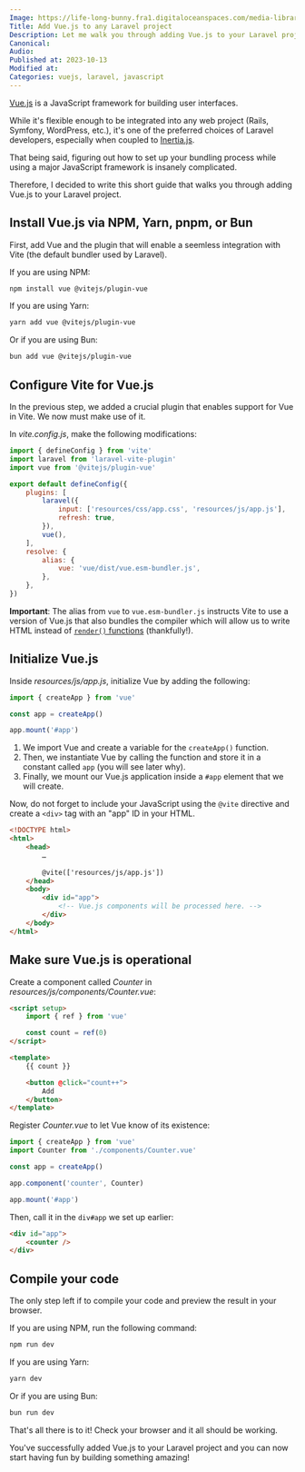 ```yaml
---
Image: https://life-long-bunny.fra1.digitaloceanspaces.com/media-library/production/194/LpHvHmvUKRwWojXHVS9uThtKeNLqWv-metabGFyYXZlbC12dWUuanBn-.jpg
Title: Add Vue.js to any Laravel project
Description: Let me walk you through adding Vue.js to your Laravel project and be done with it in 5 minutes.
Canonical: 
Audio:
Published at: 2023-10-13
Modified at: 
Categories: vuejs, laravel, javascript
---
```


[Vue.js](https://vuejs.org) is a JavaScript framework for building user interfaces.

While it's flexible enough to be integrated into any web project (Rails, Symfony, WordPress, etc.), it's one of the preferred choices of Laravel developers, especially when coupled to [Inertia.js](https://inertiajs.com).

That being said, figuring out how to set up your bundling process while using a major JavaScript framework is insanely complicated.

Therefore, I decided to write this short guide that walks you through adding Vue.js to your Laravel project.

## Install Vue.js via NPM, Yarn, pnpm, or Bun

First, add Vue and the plugin that will enable a seemless integration with Vite (the default bundler used by Laravel).

If you are using NPM:

```bash
npm install vue @vitejs/plugin-vue
```

If you are using Yarn:

```bash
yarn add vue @vitejs/plugin-vue
```

Or if you are using Bun:

```bash
bun add vue @vitejs/plugin-vue
```

## Configure Vite for Vue.js

In the previous step, we added a crucial plugin that enables support for Vue in Vite. We now must make use of it.

In *vite.config.js*, make the following modifications:

```js
import { defineConfig } from 'vite'
import laravel from 'laravel-vite-plugin'
import vue from '@vitejs/plugin-vue'

export default defineConfig({
    plugins: [
        laravel({
            input: ['resources/css/app.css', 'resources/js/app.js'],
            refresh: true,
        }),
        vue(),
    ],
    resolve: {
        alias: {
            vue: 'vue/dist/vue.esm-bundler.js',
        },
    },
})
```

**Important**: The alias from `vue` to `vue.esm-bundler.js` instructs Vite to use a version of Vue.js that also bundles the compiler which will allow us to write HTML instead of [`render()` functions](https://vuejs.org/guide/extras/render-function.html) (thankfully!).

## Initialize Vue.js

Inside *resources/js/app.js*, initialize Vue by adding the following:

```js
import { createApp } from 'vue'

const app = createApp()

app.mount('#app')
```

1. We import Vue and create a variable for the `createApp()` function.
2. Then, we instantiate Vue by calling the function and store it in a constant called `app` (you will see later why).
3. Finally, we mount our Vue.js application inside a `#app` element that we will create.

Now, do not forget to include your JavaScript using the `@vite` directive and create a `<div>` tag with an "app" ID in your HTML.

```html
<!DOCTYPE html>
<html>
	<head>
		…
		
		@vite(['resources/js/app.js'])
	</head>
	<body>
		<div id="app">
			<!-- Vue.js components will be processed here. -->
		</div>
	</body>
</html>
```

## Make sure Vue.js is operational

Create a component called *Counter* in *resources/js/components/Counter.vue*:

```html
<script setup>
    import { ref } from 'vue'

    const count = ref(0)
</script>

<template>
    {{ count }}

    <button @click="count++">
        Add
    </button>
</template>
```

Register *Counter.vue* to let Vue know of its existence:

```js
import { createApp } from 'vue'
import Counter from './components/Counter.vue'

const app = createApp()

app.component('counter', Counter)

app.mount('#app')
```

Then, call it in the `div#app` we set up earlier:

```html
<div id="app">
    <counter />
</div>
```

## Compile your code

The only step left if to compile your code and preview the result in your browser.

If you are using NPM, run the following command:

```bash
npm run dev
```

If you are using Yarn:

```bash
yarn dev
```

Or if you are using Bun:

```bash
bun run dev
```

That's all there is to it! Check your browser and it all should be working. 

You've successfully added Vue.js to your Laravel project and you can now start having fun by building something amazing!